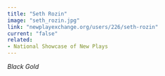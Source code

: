 ```yaml
---
title: "Seth Rozin"
image: "seth_rozin.jpg"
link: "newplayexchange.org/users/226/seth-rozin"
current: "false"
related:
- National Showcase of New Plays
---
```


*Black Gold*

